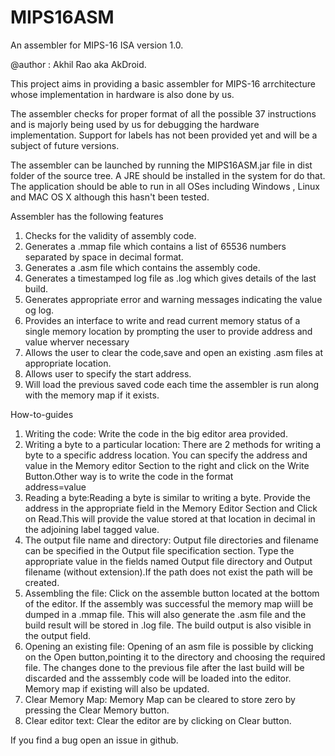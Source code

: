 MIPS16ASM
=========

An assembler for MIPS-16 ISA version 1.0.

@author : Akhil Rao aka AkDroid.

This project aims in providing a basic assembler for MIPS-16 arrchitecture whose implementation in hardware is also 
done by us.

The assembler checks for proper format of all the possible 37 instructions and is majorly being used by us for debugging the hardware implementation.
Support for labels has not been provided yet and will be a subject of future versions.

The assembler can be launched by running the MIPS16ASM.jar file in dist folder of the source tree. A JRE should be installed in the system for do that. The application should be able to run in all OSes including Windows , Linux and MAC OS X although this hasn't been tested.

Assembler has the following features

1. Checks for the validity of assembly code.
2. Generates a <filename>.mmap file which contains a list of 65536 numbers separated by space in decimal format.
3. Generates a <filename>.asm file which contains the assembly code.
4. Generates a timestamped log file as <filename>.log which gives details of the last build.
5. Generates appropriate error and warning messages indicating the value og log.
6. Provides an interface to write and read current memory status of a single memory location by prompting the user to provide address and value wherver necessary
7. Allows the user to clear the code,save and open an existing .asm files at appropriate location.
8. Allows user to specify the start address.
9. Will load the previous saved code each time the assembler is run along with the memory map if it exists.

How-to-guides

1. Writing the code: Write the code in the big editor area provided. 
2. Writing a byte to a particular location: There are 2 methods for writing a byte to a specific address location. You can specify the address and value in the Memory editor Section to the right and click on the Write Button.Other way is to write the code in the format    
         address=value
3. Reading a byte:Reading a byte is similar to writing a byte. Provide the address in the appropriate field in the Memory Editor Section and Click on Read.This will provide the value stored at that location in decimal in the adjoining label tagged value.
4. The output file name and directory: Output file directories and filename can be specified in the Output file specification section. Type the appropriate value in the fields named Output file directory and Output filename (without extension).If the path does not exist the path will be created.
5. Assembling the file: Click on the assemble button located at the bottom of the editor. If the assembly was successful the memory map wiill be dumped in a <filename>.mmap file. This will also generate the <filename>.asm file and the build result will be stored in <filename>.log file. The build output is also visible in the output field.
6. Opening an existing file: Opening of an asm file is possible by clicking on the Open button,pointing it to the directory and choosing the required file. The changes done to the previous file after the last build will be discarded and the asssembly code will be loaded into the editor. Memory map if existing will also be updated. 
7. Clear Memory Map: Memory Map can be cleared to store zero by pressing the Clear Memory button.
8. Clear editor text: Clear the editor are by clicking on Clear button.

If you find a bug open an issue in github.


